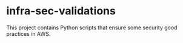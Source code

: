 # infra-sec-validations
This project contains Python scripts that ensure some security good practices in AWS.